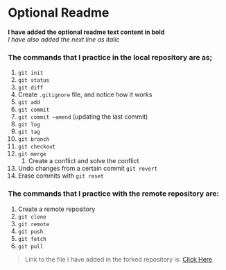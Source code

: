 # Optional Readme

**I have added the optional readme text content in bold**  
_I have also added the next line as italic_

### The commands that I practice in the local repository are as;

1. `git init`
2. `git status`
3. `git diff`
4. Create `.gitignore` file, and notice how it works
5. `git add`
6. `git commit`
7. `git commit –amend` (updating the last commit)
8. `git log`
9. `git tag`
10. `git branch`
11. `git checkout`
12. `git merge`
    1. Create a conflict and solve the conflict
13. Undo changes from a certain commit `git revert`
14. Erase commits with `git reset`

### The commands that I practice with the remote repository are:

1. Create a remote repository
2. `git clone`
3. `git remote`
4. `git push`
5. `git fetch`
6. `git pull`

> Link to the file I have added in the forked repository is:
> [Click Here](https://github.com/deStarxis/cs445-labs/blob/main/UjjwalHumagain.js)
